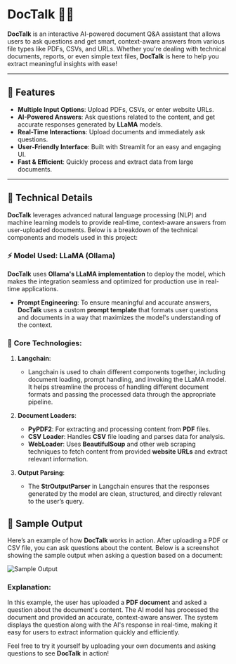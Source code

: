 # DocTalk 📄🤖

**DocTalk** is an interactive AI-powered document Q&A assistant that allows users to ask questions and get smart, context-aware answers from various file types like PDFs, CSVs, and URLs. Whether you're dealing with technical documents, reports, or even simple text files, **DocTalk** is here to help you extract meaningful insights with ease!

---

## 🚀 Features

- **Multiple Input Options**: Upload PDFs, CSVs, or enter website URLs.
- **AI-Powered Answers**: Ask questions related to the content, and get accurate responses generated by **LLaMA** models.
- **Real-Time Interactions**: Upload documents and immediately ask questions.
- **User-Friendly Interface**: Built with Streamlit for an easy and engaging UI.
- **Fast & Efficient**: Quickly process and extract data from large documents.

---
## 🧠 Technical Details

**DocTalk** leverages advanced natural language processing (NLP) and machine learning models to provide real-time, context-aware answers from user-uploaded documents. Below is a breakdown of the technical components and models used in this project:

### ⚡ **Model Used**: LLaMA (Ollama)
**DocTalk** uses **Ollama's LLaMA implementation** to deploy the model, which makes the integration seamless and optimized for production use in real-time applications.

- **Prompt Engineering**: To ensure meaningful and accurate answers, **DocTalk** uses a custom **prompt template** that formats user questions and documents in a way that maximizes the model's understanding of the context.
  
### 🧩 **Core Technologies**:
1. **Langchain**: 
   - Langchain is used to chain different components together, including document loading, prompt handling, and invoking the LLaMA model. It helps streamline the process of handling different document formats and passing the processed data through the appropriate pipeline.
   
2. **Document Loaders**:
   - **PyPDF2**: For extracting and processing content from **PDF** files.
   - **CSV Loader**: Handles **CSV** file loading and parses data for analysis.
   - **WebLoader**: Uses **BeautifulSoup** and other web scraping techniques to fetch content from provided **website URLs** and extract relevant information.

3. **Output Parsing**:
   - The **StrOutputParser** in Langchain ensures that the responses generated by the model are clean, structured, and directly relevant to the user’s query.

## 📸 Sample Output

Here’s an example of how **DocTalk** works in action. After uploading a PDF or CSV file, you can ask questions about the content. Below is a screenshot showing the sample output when asking a question based on a document:

![Sample Output](C:\Users\omkar\Downloads\Langchain_Learning\DocTalk.png)

### Explanation:
In this example, the user has uploaded a **PDF document** and asked a question about the document's content. The AI model has processed the document and provided an accurate, context-aware answer. The system displays the question along with the AI's response in real-time, making it easy for users to extract information quickly and efficiently.

Feel free to try it yourself by uploading your own documents and asking questions to see **DocTalk** in action!

